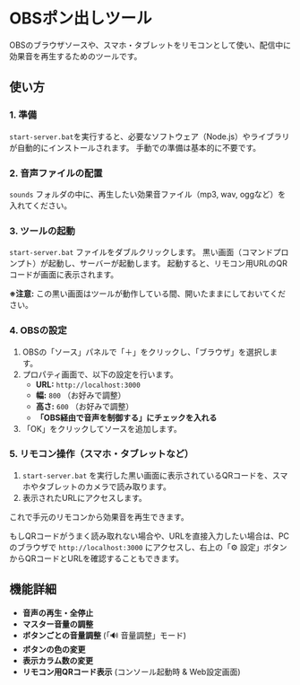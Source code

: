 # OBSポン出しツール

OBSのブラウザソースや、スマホ・タブレットをリモコンとして使い、配信中に効果音を再生するためのツールです。

## 使い方

### 1. 準備

`start-server.bat`を実行すると、必要なソフトウェア（Node.js）やライブラリが自動的にインストールされます。
手動での準備は基本的に不要です。

### 2. 音声ファイルの配置

`sounds` フォルダの中に、再生したい効果音ファイル（mp3, wav, oggなど）を入れてください。

### 3. ツールの起動

`start-server.bat` ファイルをダブルクリックします。
黒い画面（コマンドプロンプト）が起動し、サーバーが起動します。
起動すると、リモコン用URLのQRコードが画面に表示されます。

**※注意:** この黒い画面はツールが動作している間、開いたままにしておいてください。

### 4. OBSの設定

1.  OBSの「ソース」パネルで「＋」をクリックし、「ブラウザ」を選択します。
2.  プロパティ画面で、以下の設定を行います。
    *   **URL:** `http://localhost:3000`
    *   **幅:** `800` （お好みで調整）
    *   **高さ:** `600` （お好みで調整）
    *   **「OBS経由で音声を制御する」にチェックを入れる**
3.  「OK」をクリックしてソースを追加します。

### 5. リモコン操作（スマホ・タブレットなど）

1.  `start-server.bat` を実行した黒い画面に表示されているQRコードを、スマホやタブレットのカメラで読み取ります。
2.  表示されたURLにアクセスします。

これで手元のリモコンから効果音を再生できます。

もしQRコードがうまく読み取れない場合や、URLを直接入力したい場合は、PCのブラウザで `http://localhost:3000` にアクセスし、右上の「⚙️ 設定」ボタンからQRコードとURLを確認することもできます。

## 機能詳細

*   **音声の再生・全停止**
*   **マスター音量の調整**
*   **ボタンごとの音量調整** (「🔊 音量調整」モード)
*   **ボタンの色の変更**
*   **表示カラム数の変更**
*   **リモコン用QRコード表示** (コンソール起動時 & Web設定画面)
